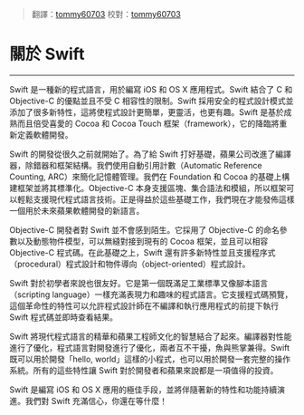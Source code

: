 > 翻譯：[tommy60703](https://github.com/tommy60703)
> 校對：[tommy60703](https://github.com/tommy60703)

# 關於 Swift
-----------------

Swift 是一種新的程式語言，用於編寫 iOS 和 OS X 應用程式。Swift 結合了 C 和 Objective-C 的優點並且不受 C 相容性的限制。Swift 採用安全的程式設計模式並添加了很多新特性，這將使程式設計更簡單，更靈活，也更有趣。Swift 是基於成熟而且倍受喜愛的 Cocoa 和 Cocoa Touch 框架（framework），它的降臨將重新定義軟體開發。

Swift 的開發從很久之前就開始了。為了給 Swift 打好基礎，蘋果公司改進了編譯器，除錯器和框架結構。我們使用自動引用計數（Automatic Reference Counting, ARC）來簡化記憶體管理。我們在 Foundation 和 Cocoa 的基礎上構建框架並將其標準化。Objective-C 本身支援區塊、集合語法和模組，所以框架可以輕鬆支援現代程式語言技術。正是得益於這些基礎工作，我們現在才能發佈這樣一個用於未來蘋果軟體開發的新語言。

Objective-C 開發者對 Swift 並不會感到陌生。它採用了 Objective-C 的命名參數以及動態物件模型，可以無縫對接到現有的 Cocoa 框架，並且可以相容 Objective-C 程式碼。在此基礎之上，Swift 還有許多新特性並且支援程序式（procedural）程式設計和物件導向（object-oriented）程式設計。

Swift 對於初學者來說也很友好。它是第一個既滿足工業標準又像腳本語言（scripting language）一樣充滿表現力和趣味的程式語言。它支援程式碼預覽，這個革命性的特性可以允許程式設計師在不編譯和執行應用程式的前提下執行 Swift 程式碼並即時查看結果。

Swift 將現代程式語言的精華和蘋果工程師文化的智慧結合了起來。編譯器對性能進行了優化，程式語言對開發進行了優化，兩者互不干擾，魚與熊掌兼得。Swift 既可以用於開發「hello, world」這樣的小程式，也可以用於開發一套完整的操作系統。所有的這些特性讓 Swift 對於開發者和蘋果來說都是一項值得的投資。

Swift 是編寫 iOS 和 OS X 應用的極佳手段，並將伴隨著新的特性和功能持續演進。我們對 Swift 充滿信心，你還在等什麼！
